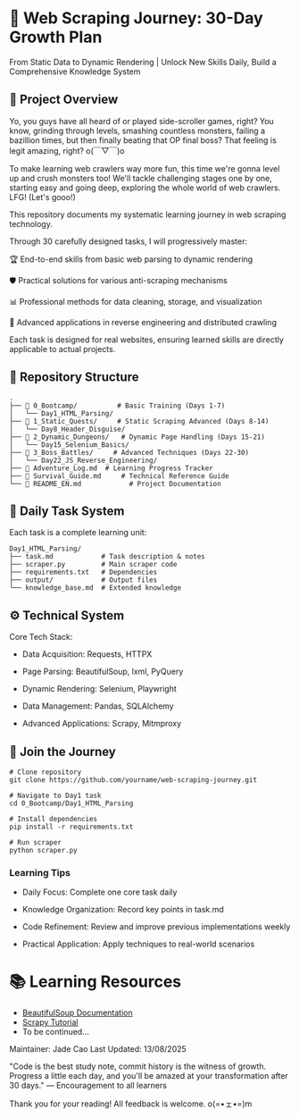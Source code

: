 # 💫 Web Scraping Journey: 30-Day Growth Plan
From Static Data to Dynamic Rendering | Unlock New Skills Daily, Build a Comprehensive Knowledge System

## 🎯 Project Overview

Yo, you guys have all heard of or played side-scroller games, right? You know, grinding through levels, smashing countless monsters, failing a bazillion times, but then finally beating that OP final boss? That feeling is legit amazing, right? o(￣▽￣)o

To make learning web crawlers way more fun, this time we're gonna level up and crush monsters too! We'll tackle challenging stages one by one, starting easy and going deep, exploring the whole world of web crawlers. LFG! (Let's gooo!)

This repository documents my systematic learning journey in web scraping technology. <br>

Through 30 carefully designed tasks, I will progressively master:

🏆 End-to-end skills from basic web parsing to dynamic rendering

🛡️ Practical solutions for various anti-scraping mechanisms

📊 Professional methods for data cleaning, storage, and visualization

🧩 Advanced applications in reverse engineering and distributed crawling

Each task is designed for real websites, ensuring learned skills are directly applicable to actual projects.


## 📂 Repository Structure
 ```
.
├── 📁 0_Bootcamp/          # Basic Training (Days 1-7)
│   └── Day1_HTML_Parsing/
├── 📁 1_Static_Quests/     # Static Scraping Advanced (Days 8-14)
│   └── Day8_Header_Disguise/
├── 📁 2_Dynamic_Dungeons/   # Dynamic Page Handling (Days 15-21)
│   └── Day15_Selenium_Basics/
├── 📁 3_Boss_Battles/     # Advanced Techniques (Days 22-30)
│   └── Day22_JS_Reverse_Engineering/
├── 📜 Adventure_Log.md  # Learning Progress Tracker
├── 📜 Survival_Guide.md     # Technical Reference Guide
└── 📜 README_EN.md            # Project Documentation
 ```

## 🚀 Daily Task System
Each task is a complete learning unit:

 ```
Day1_HTML_Parsing/
├── task.md            # Task description & notes
├── scraper.py         # Main scraper code
├── requirements.txt   # Dependencies
├── output/            # Output files
└── knowledge_base.md  # Extended knowledge
 ```

## ⚙️ Technical System
Core Tech Stack:

* Data Acquisition: Requests, HTTPX

* Page Parsing: BeautifulSoup, lxml, PyQuery

* Dynamic Rendering: Selenium, Playwright

* Data Management: Pandas, SQLAlchemy

* Advanced Applications: Scrapy, Mitmproxy

## 🌟 Join the Journey
```
# Clone repository
git clone https://github.com/yourname/web-scraping-journey.git

# Navigate to Day1 task
cd 0_Bootcamp/Day1_HTML_Parsing

# Install dependencies
pip install -r requirements.txt

# Run scraper
python scraper.py
```
### Learning Tips
* Daily Focus: Complete one core task daily

* Knowledge Organization: Record key points in task.md

* Code Refinement: Review and improve previous implementations weekly

* Practical Application: Apply techniques to real-world scenarios

# 📚 Learning Resources
* [BeautifulSoup Documentation](https://www.crummy.com/software/BeautifulSoup/bs4/doc/)
* [Scrapy Tutorial](https://docs.scrapy.org/en/latest/intro/tutorial.html)
* To be continued...

Maintainer: Jade Cao
Last Updated: 13/08/2025

"Code is the best study note, commit history is the witness of growth.
Progress a little each day, and you'll be amazed at your transformation after 30 days."
— Encouragement to all learners

Thank you for your reading! All feedback is welcome. o(=•ェ•=)m

